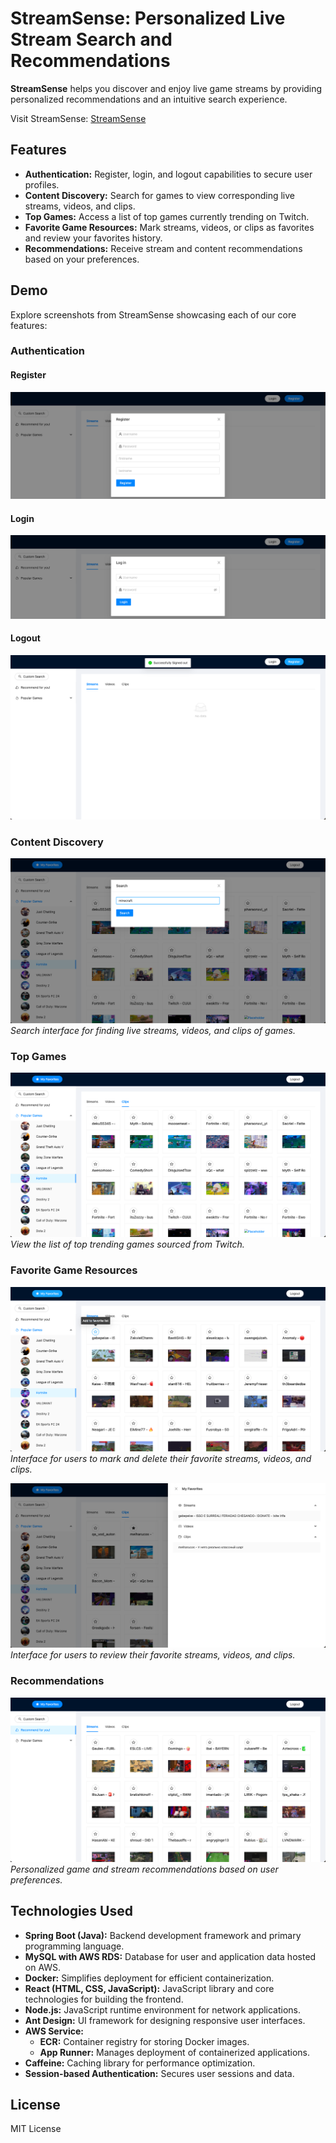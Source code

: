 # StreamSense: Personalized Live Stream Search and Recommendations

**StreamSense** helps you discover and enjoy live game streams by providing personalized recommendations and an intuitive search experience.

Visit StreamSense: [StreamSense](https://edq8x8cbc2.us-east-2.awsapprunner.com/)

## Features
- **Authentication:** Register, login, and logout capabilities to secure user profiles.
- **Content Discovery:** Search for games to view corresponding live streams, videos, and clips.
- **Top Games:** Access a list of top games currently trending on Twitch.
- **Favorite Game Resources:** Mark streams, videos, or clips as favorites and review your favorites history.
- **Recommendations:** Receive stream and content recommendations based on your preferences.

## Demo
Explore screenshots from StreamSense showcasing each of our core features:

### Authentication
#### Register
![Authentication Process](.github/images/1_register.png)

#### Login
![Authentication Process](.github/images/3_login.png)

#### Logout
![Authentication Process](.github/images/4_logout.png)

### Content Discovery
![Content Discovery](.github/images/5_searchGame.png)
*Search interface for finding live streams, videos, and clips of games.*

### Top Games
![Top Games](.github/images/6_topGame.png)
*View the list of top trending games sourced from Twitch.*

### Favorite Game Resources
![Favorite Resources](.github/images/7_addFavorite.png)
*Interface for users to mark and delete their favorite streams, videos, and clips.*

![Favorite Resources](.github/images/7_favoriteHistory.png)
*Interface for users to review their favorite streams, videos, and clips.*

### Recommendations
![Recommendations](.github/images/8_recommendation.png)
*Personalized game and stream recommendations based on user preferences.*

## Technologies Used
- **Spring Boot (Java):** Backend development framework and primary programming language.
- **MySQL with AWS RDS:** Database for user and application data hosted on AWS.
- **Docker:** Simplifies deployment for efficient containerization.
- **React (HTML, CSS, JavaScript):** JavaScript library and core technologies for building the frontend.
- **Node.js:** JavaScript runtime environment for network applications.
- **Ant Design:** UI framework for designing responsive user interfaces.
- **AWS Service:** 
    - **ECR:** Container registry for storing Docker images.
    - **App Runner:** Manages deployment of containerized applications.
- **Caffeine:** Caching library for performance optimization.
- **Session-based Authentication:** Secures user sessions and data.



## License
MIT License

